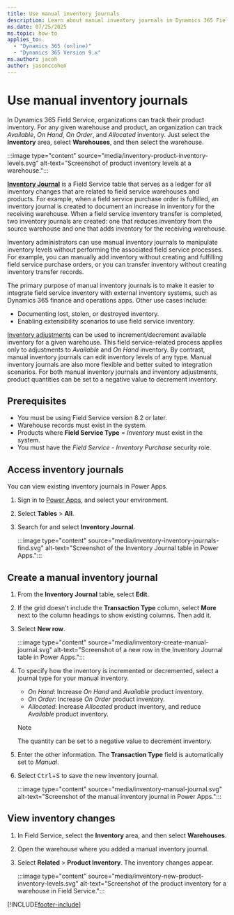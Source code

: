 ```yaml
---
title: Use manual inventory journals
description: Learn about manual inventory journals in Dynamics 365 Field Service.
ms.date: 07/25/2025
ms.topic: how-to
applies_to: 
  - "Dynamics 365 (online)"
  - "Dynamics 365 Version 9.x"
ms.author: jacoh
author: jasonccohen
---
```


# Use manual inventory journals

In Dynamics 365 Field Service, organizations can track their product inventory. For any given warehouse and product, an organization can track *Available*, *On Hand*, *On Order*, and *Allocated* inventory. Just select the **Inventory** area, select **Warehouses**, and then select the warehouse.

:::image type="content" source="media/inventory-product-inventory-levels.svg" alt-text="Screenshot of product inventory levels at a warehouse.":::

[**Inventory Journal**](./developer/reference/entities/msdyn_inventoryjournal.md) is a Field Service table that serves as a ledger for all inventory changes that are related to field service warehouses and products. For example, when a field service purchase order is fulfilled, an inventory journal is created to document an increase in inventory for the receiving warehouse. When a field service inventory transfer is completed, two inventory journals are created: one that reduces inventory from the source warehouse and one that adds inventory for the receiving warehouse.

Inventory administrators can use manual inventory journals to manipulate inventory levels without performing the associated field service processes. For example, you can manually add inventory without creating and fulfilling field service purchase orders, or you can transfer inventory without creating inventory transfer records.

The primary purpose of manual inventory journals is to make it easier to integrate field service inventory with external inventory systems, such as Dynamics 365 finance and operations apps. Other use cases include:

- Documenting lost, stolen, or destroyed inventory.
- Enabling extensibility scenarios to use field service inventory.

[Inventory adjustments](inventory-purchasing-returns-overview.md#inventory-adjustments-and-transfers) can be used to increment/decrement available inventory for a given warehouse. This field service-related process applies only to adjustments to *Available* and *On Hand* inventory. By contrast, manual inventory journals can edit inventory levels of any type. Manual inventory journals are also more flexible and better suited to integration scenarios. For both manual inventory journals and inventory adjustments, product quantities can be set to a negative value to decrement inventory.

## Prerequisites

- You must be using Field Service version 8.2 or later.
- Warehouse records must exist in the system.
- Products where **Field Service Type** = *Inventory* must exist in the system.
- You must have the *Field Service - Inventory Purchase* security role.

## Access inventory journals

You can view existing inventory journals in Power Apps.

1. Sign in to [Power Apps](https://make.powerapps.com/), and select your environment.
1. Select **Tables** > **All**.
1. Search for and select **Inventory Journal**.

    :::image type="content" source="media/inventory-inventory-journals-find.svg" alt-text="Screenshot of the Inventory Journal table in Power Apps.":::

## Create a manual inventory journal

1. From the **Inventory Journal** table, select **Edit**.
1. If the grid doesn't include the **Transaction Type** column, select **More** next to the column headings to show existing columns. Then add it.
1. Select **New row**.

    :::image type="content" source="media/inventory-create-manual-journal.svg" alt-text="Screenshot of a new row in the Inventory Journal table in Power Apps.":::

1. To specify how the inventory is incremented or decremented, select a journal type for your manual inventory.

    - *On Hand*: Increase *On Hand* and *Available* product inventory.
    - *On Order*: Increase *On Order* product inventory.
    - *Allocated*: Increase *Allocated* product inventory, and reduce *Available* product inventory.

    > [!NOTE]
    > The quantity can be set to a negative value to decrement inventory.

1. Enter the other information. The **Transaction Type** field is automatically set to *Manual*.
1. Select <kbd>Ctrl</kbd>+<kbd>S</kbd> to save the new inventory journal.

    :::image type="content" source="media/inventory-manual-journal.svg" alt-text="Screenshot of the manual inventory journal in Power Apps.":::

## View inventory changes

1. In Field Service, select the **Inventory** area, and then select **Warehouses**.
1. Open the warehouse where you added a manual inventory journal.
1. Select **Related** > **Product Inventory**. The inventory changes appear.

    :::image type="content" source="media/inventory-new-product-inventory-levels.svg" alt-text="Screenshot of the product inventory for a warehouse in Field Service.":::

[!INCLUDE[footer-include](../includes/footer-banner.md)]
